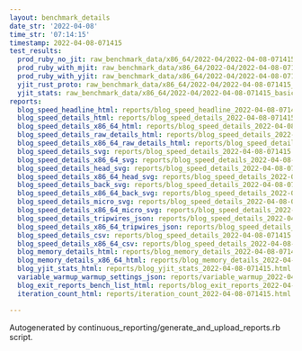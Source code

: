 ```yaml
---
layout: benchmark_details
date_str: '2022-04-08'
time_str: '07:14:15'
timestamp: 2022-04-08-071415
test_results:
  prod_ruby_no_jit: raw_benchmark_data/x86_64/2022-04/2022-04-08-071415_basic_benchmark_prod_ruby_no_jit.json
  prod_ruby_with_mjit: raw_benchmark_data/x86_64/2022-04/2022-04-08-071415_basic_benchmark_prod_ruby_with_mjit.json
  prod_ruby_with_yjit: raw_benchmark_data/x86_64/2022-04/2022-04-08-071415_basic_benchmark_prod_ruby_with_yjit.json
  yjit_rust_proto: raw_benchmark_data/x86_64/2022-04/2022-04-08-071415_basic_benchmark_yjit_rust_proto.json
  yjit_stats: raw_benchmark_data/x86_64/2022-04/2022-04-08-071415_basic_benchmark_yjit_stats.json
reports:
  blog_speed_headline_html: reports/blog_speed_headline_2022-04-08-071415.html
  blog_speed_details_html: reports/blog_speed_details_2022-04-08-071415.html
  blog_speed_details_x86_64_html: reports/blog_speed_details_2022-04-08-071415.x86_64.html
  blog_speed_details_raw_details_html: reports/blog_speed_details_2022-04-08-071415.raw_details.html
  blog_speed_details_x86_64_raw_details_html: reports/blog_speed_details_2022-04-08-071415.x86_64.raw_details.html
  blog_speed_details_svg: reports/blog_speed_details_2022-04-08-071415.svg
  blog_speed_details_x86_64_svg: reports/blog_speed_details_2022-04-08-071415.x86_64.svg
  blog_speed_details_head_svg: reports/blog_speed_details_2022-04-08-071415.head.svg
  blog_speed_details_x86_64_head_svg: reports/blog_speed_details_2022-04-08-071415.x86_64.head.svg
  blog_speed_details_back_svg: reports/blog_speed_details_2022-04-08-071415.back.svg
  blog_speed_details_x86_64_back_svg: reports/blog_speed_details_2022-04-08-071415.x86_64.back.svg
  blog_speed_details_micro_svg: reports/blog_speed_details_2022-04-08-071415.micro.svg
  blog_speed_details_x86_64_micro_svg: reports/blog_speed_details_2022-04-08-071415.x86_64.micro.svg
  blog_speed_details_tripwires_json: reports/blog_speed_details_2022-04-08-071415.tripwires.json
  blog_speed_details_x86_64_tripwires_json: reports/blog_speed_details_2022-04-08-071415.x86_64.tripwires.json
  blog_speed_details_csv: reports/blog_speed_details_2022-04-08-071415.csv
  blog_speed_details_x86_64_csv: reports/blog_speed_details_2022-04-08-071415.x86_64.csv
  blog_memory_details_html: reports/blog_memory_details_2022-04-08-071415.html
  blog_memory_details_x86_64_html: reports/blog_memory_details_2022-04-08-071415.x86_64.html
  blog_yjit_stats_html: reports/blog_yjit_stats_2022-04-08-071415.html
  variable_warmup_warmup_settings_json: reports/variable_warmup_2022-04-08-071415.warmup_settings.json
  blog_exit_reports_bench_list_html: reports/blog_exit_reports_2022-04-08-071415.bench_list.html
  iteration_count_html: reports/iteration_count_2022-04-08-071415.html

---
```

Autogenerated by continuous_reporting/generate_and_upload_reports.rb script.
